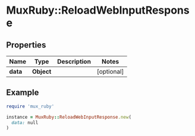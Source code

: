 # MuxRuby::ReloadWebInputResponse

## Properties

| Name | Type | Description | Notes |
| ---- | ---- | ----------- | ----- |
| **data** | **Object** |  | [optional] |

## Example

```ruby
require 'mux_ruby'

instance = MuxRuby::ReloadWebInputResponse.new(
  data: null
)
```

